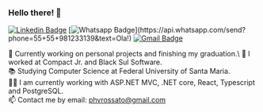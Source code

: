 ### Hello there! 👋
[![Linkedin Badge](https://img.shields.io/badge/-LinkedIn-blue?style=flat-square&logo=Linkedin&logoColor=white&link=https://www.linkedin.com/in/pedro-henrique-vestena-rossato-257032167)](https://www.linkedin.com/in/phvrossato)
[![Whatsapp Badge](https://img.shields.io/badge/-Whatsapp-4CA143?style=flat-square&labelColor=4CA143&logo=whatsapp&logoColor=white&link=https://api.whatsapp.com/send?phone=55+55+981233139&text=Ola!)](https://api.whatsapp.com/send?phone=55+55+981233139&text=Ola!)
[![Gmail Badge](https://img.shields.io/badge/-Gmail-c14438?style=flat-square&logo=Gmail&logoColor=white&link=mailto:phvrossato@gmail.com)](mailto:phvrossato@gmail.com)

🚀 Currently working on personal projects and finishing my graduation.\ 
💾 I worked at Compact Jr. and Black Sul Software.\
📚 Studying Computer Science at Federal University of Santa Maria.\
👨‍💻 I am currently working with ASP.NET MVC, .NET core, React, Typescript and PostgreSQL.\
📫 Contact me by email: phvrossato@gmail.com

